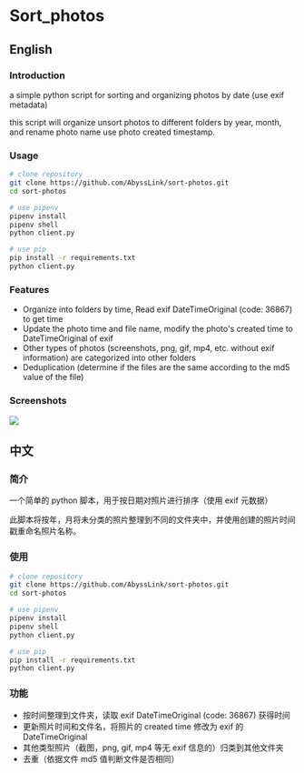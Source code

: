 # Sort_photos

## English

### Introduction

a simple python script for sorting and organizing photos by date (use exif metadata)

this script will organize unsort photos to different folders by year, month, and rename photo name use photo created timestamp.

### Usage

```bash
# clone repository
git clone https://github.com/AbyssLink/sort-photos.git
cd sort-photos

# use pipenv
pipenv install
pipenv shell
python client.py

# use pip
pip install -r requirements.txt
python client.py
```

### Features

- Organize into folders by time, Read exif DateTimeOriginal (code: 36867) to get time
- Update the photo time and file name, modify the photo's created time to DateTimeOriginal of exif
- Other types of photos (screenshots, png, gif, mp4, etc. without exif information) are categorized into other folders
- Deduplication (determine if the files are the same according to the md5 value of the file)

### Screenshots

![](https://raw.githubusercontent.com/ShiroCheng/pic/master/Sort-photos-Screenshots_1.jpg)

## 中文

### 简介

一个简单的 python 脚本，用于按日期对照片进行排序（使用 exif 元数据）

此脚本将按年，月将未分类的照片整理到不同的文件夹中，并使用创建的照片时间戳重命名照片名称。

### 使用

```bash
# clone repository
git clone https://github.com/AbyssLink/sort-photos.git
cd sort-photos

# use pipenv
pipenv install
pipenv shell
python client.py

# use pip
pip install -r requirements.txt
python client.py
```

### 功能

- 按时间整理到文件夹，读取 exif DateTimeOriginal (code: 36867) 获得时间
- 更新照片时间和文件名，将照片的 created time 修改为 exif 的 DateTimeOriginal
- 其他类型照片（截图，png, gif, mp4 等无 exif 信息的）归类到其他文件夹
- 去重（依据文件 md5 值判断文件是否相同）
